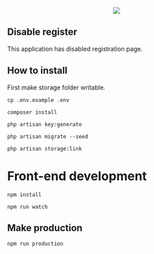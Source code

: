 <p align="center">
  <img src="https://raw.githubusercontent.com/rdehnhardt/skeleton/master/public/img/logo.png">
</p>

## Disable register

This application has disabled registration page.

## How to install

First make storage folder writable. 

```
cp .env.example .env
```

```
composer install
```

```
php artisan key:generate
```

```
php artisan migrate --seed
```

```
php artisan storage:link
```

# Front-end development

```
npm install
```

```
npm run watch
```

## Make production

```
npm run production
```